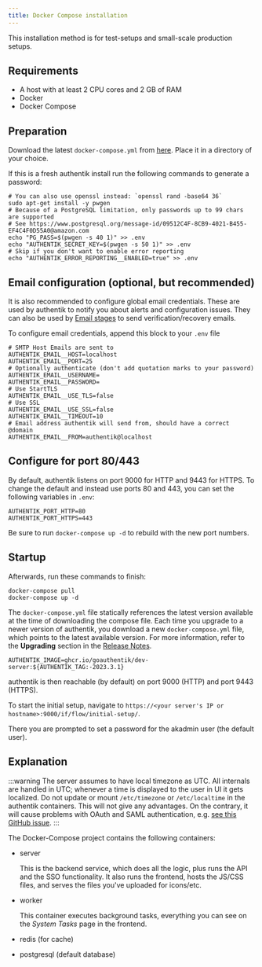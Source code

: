 ```yaml
---
title: Docker Compose installation
---
```


This installation method is for test-setups and small-scale production setups.

## Requirements

-   A host with at least 2 CPU cores and 2 GB of RAM
-   Docker
-   Docker Compose

## Preparation

Download the latest `docker-compose.yml` from [here](https://goauthentik.io/docker-compose.yml). Place it in a directory of your choice.

If this is a fresh authentik install run the following commands to generate a password:

```shell
# You can also use openssl instead: `openssl rand -base64 36`
sudo apt-get install -y pwgen
# Because of a PostgreSQL limitation, only passwords up to 99 chars are supported
# See https://www.postgresql.org/message-id/09512C4F-8CB9-4021-B455-EF4C4F0D55A0@amazon.com
echo "PG_PASS=$(pwgen -s 40 1)" >> .env
echo "AUTHENTIK_SECRET_KEY=$(pwgen -s 50 1)" >> .env
# Skip if you don't want to enable error reporting
echo "AUTHENTIK_ERROR_REPORTING__ENABLED=true" >> .env
```

## Email configuration (optional, but recommended)

It is also recommended to configure global email credentials. These are used by authentik to notify you about alerts and configuration issues. They can also be used by [Email stages](../flow/stages/email/) to send verification/recovery emails.

To configure email credentials, append this block to your `.env` file

```shell
# SMTP Host Emails are sent to
AUTHENTIK_EMAIL__HOST=localhost
AUTHENTIK_EMAIL__PORT=25
# Optionally authenticate (don't add quotation marks to your password)
AUTHENTIK_EMAIL__USERNAME=
AUTHENTIK_EMAIL__PASSWORD=
# Use StartTLS
AUTHENTIK_EMAIL__USE_TLS=false
# Use SSL
AUTHENTIK_EMAIL__USE_SSL=false
AUTHENTIK_EMAIL__TIMEOUT=10
# Email address authentik will send from, should have a correct @domain
AUTHENTIK_EMAIL__FROM=authentik@localhost
```

## Configure for port 80/443

By default, authentik listens on port 9000 for HTTP and 9443 for HTTPS. To change the default and instead use ports 80 and 443, you can set the following variables in `.env`:

```shell
AUTHENTIK_PORT_HTTP=80
AUTHENTIK_PORT_HTTPS=443
```

Be sure to run `docker-compose up -d` to rebuild with the new port numbers.

## Startup

Afterwards, run these commands to finish:

```shell
docker-compose pull
docker-compose up -d
```

The `docker-compose.yml` file statically references the latest version available at the time of downloading the compose file. Each time you upgrade to a newer version of authentik, you download a new `docker-compose.yml` file, which points to the latest available version. For more information, refer to the **Upgrading** section in the [Release Notes](../releases).

```
AUTHENTIK_IMAGE=ghcr.io/goauthentik/dev-server:${AUTHENTIK_TAG:-2023.3.1}
```

authentik is then reachable (by default) on port 9000 (HTTP) and port 9443 (HTTPS).

To start the initial setup, navigate to `https://<your server's IP or hostname>:9000/if/flow/initial-setup/`.

There you are prompted to set a password for the akadmin user (the default user).

## Explanation

:::warning
The server assumes to have local timezone as UTC.
All internals are handled in UTC; whenever a time is displayed to the user in UI it gets localized.
Do not update or mount `/etc/timezone` or `/etc/localtime` in the authentik containers.
This will not give any advantages.
On the contrary, it will cause problems with OAuth and SAML authentication,
e.g. [see this GitHub issue](https://github.com/goauthentik/authentik/issues/3005).
:::

The Docker-Compose project contains the following containers:

-   server

    This is the backend service, which does all the logic, plus runs the API and the SSO functionality. It also runs the frontend, hosts the JS/CSS files, and serves the files you've uploaded for icons/etc.

-   worker

    This container executes background tasks, everything you can see on the _System Tasks_ page in the frontend.

-   redis (for cache)

-   postgresql (default database)
